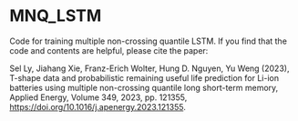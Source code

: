 # MNQ_LSTM
Code for training multiple non-crossing quantile LSTM. If you find that the code and contents are helpful, please cite the paper: 

Sel Ly, Jiahang Xie, Franz-Erich Wolter, Hung D. Nguyen, Yu Weng (2023), T-shape data and probabilistic remaining useful life prediction for Li-ion batteries using multiple non-crossing quantile long short-term memory, Applied Energy, Volume 349, 2023, pp. 121355, https://doi.org/10.1016/j.apenergy.2023.121355.
